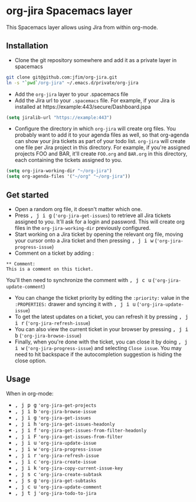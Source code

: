 # org-jira Spacemacs layer

This Spacemacs layer allows using Jira from within org-mode.

## Installation

* Clone the git repository somewhere and add it as a private layer in spacemacs

```bash
git clone git@github.com:jfim/org-jira.git
ln -s "`pwd`/org-jira" ~/.emacs.d/private/org-jira
```

* Add the `org-jira` layer to your .spacemacs file
* Add the Jira url to your `.spacemacs` file. For example, if your Jira is installed at https://example:443/secure/Dashboard.jspa

```lisp
(setq jiralib-url "https://example:443")
```

* Configure the directory in which `org-jira` will create org files. You probably want to add it to your agenda files as well, so that org-agenda can show your jira tickets as part of your todo list. `org-jira` will create one file per Jira project in this directory. For example, if you're assigned projects FOO and BAR, it'll create `FOO.org` and `BAR.org` in this directory, each containing the tickets assigned to you.

```lisp
(setq org-jira-working-dir "~/org-jira")
(setq org-agenda-files '("~/org" "~/org-jira"))
```

## Get started

* Open a random org file, it doesn't matter which one.
* Press <kbd>, j i g</kbd> (`'org-jira-get-issues`) to retrieve all Jira tickets assigned to you. It'll ask for a login and password. This will create org files in the `org-jira-working-dir` previously configured.
* Start working on a Jira ticket by opening the relevant org file, moving your cursor onto a Jira ticket and then pressing <kbd>, j i w</kbd> (`'org-jira-progress-issue`)
* Comment on a ticket by adding :

```
** Comment:
This is a comment on this ticket.
``` 

You'll then need to synchronize the comment with <kbd>, j c u</kbd> (`'org-jira-update-comment`)
* You can change the ticket priority by editing the `:priority:` value in the `:PROPERTIES:` drawer and syncing it with <kbd>, j i u</kbd> (`'org-jira-update-issue`)
* To get the latest updates on a ticket, you can refresh it by pressing <kbd>, j i r</kbd> (`'org-jira-refresh-issue`)
* You can also view the current ticket in your browser by pressing <kbd>, j i b</kbd> (`'org-jira-browse-issue`)
* Finally, when you're done with the ticket, you can close it by doing <kbd>, j i w</kbd> (`'org-jira-progress-issue`) and selecting `Close issue`. You may need to hit backspace if the autocompletion suggestion is hiding the close option.

## Usage

When in org-mode:

* <kbd>, j p g</kbd> `'org-jira-get-projects`
* <kbd>, j i b</kbd> `'org-jira-browse-issue`
* <kbd>, j i g</kbd> `'org-jira-get-issues`
* <kbd>, j i h</kbd> `'org-jira-get-issues-headonly`
* <kbd>, j i f</kbd> `'org-jira-get-issues-from-filter-headonly`
* <kbd>, j i F</kbd> `'org-jira-get-issues-from-filter`
* <kbd>, j i u</kbd> `'org-jira-update-issue`
* <kbd>, j i w</kbd> `'org-jira-progress-issue`
* <kbd>, j i r</kbd> `'org-jira-refresh-issue`
* <kbd>, j i c</kbd> `'org-jira-create-issue`
* <kbd>, j i k</kbd> `'org-jira-copy-current-issue-key`
* <kbd>, j s c</kbd> `'org-jira-create-subtask`
* <kbd>, j s g</kbd> `'org-jira-get-subtasks`
* <kbd>, j c u</kbd> `'org-jira-update-comment`
* <kbd>, j t j</kbd> `'org-jira-todo-to-jira`
